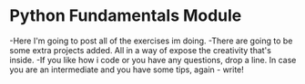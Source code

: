 # Python Fundamentals Module

-Here I'm going to post all of the exercises
im doing.
-There are going to be some extra projects
added. All in a way of expose the creativity
that's inside.
-If you like how i code or you have any
questions, drop a line. In case you are 
an intermediate and you have some tips,
again - write!

